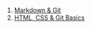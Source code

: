 1. [Markdown & Git](https://ruslan0228.github.io/rsschool-cv/cv)
2. [HTML, CSS & Git Basics](https://ruslan0228.github.io/rsschool-cv/cv)
